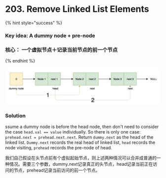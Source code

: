 # 203. Remove Linked List Elements

{% hint style="success" %}
### Key idea: A dummy node + pre-node

### 核心： 一个虚拟节点＋记录当前节点的前一个节点
{% endhint %}

![Remove head node or middle node&#xFF0C;dummy node is virtual node we assume](.gitbook/assets/2.jpg)

### Solution 

ssume a dummy node is before the head node, then don't need to consider the case `head.val == value` individually. So there is only one case: `prehead.next = prehead.next.next`. Return `dummy.next` as the head of the linked list. `Dummy.next` records the real head of linked list, `head` records the node visiting, `prehead` records the pre-node of head.

我们自己假设在头节点前有个虚拟起始节点，则上述两种情况可以合并成普通的一种情况。需要三个参数，dummy.next记录真正的头节点，head记录当前正在访问的节点，prehead记录当前访问的前一个节点。

